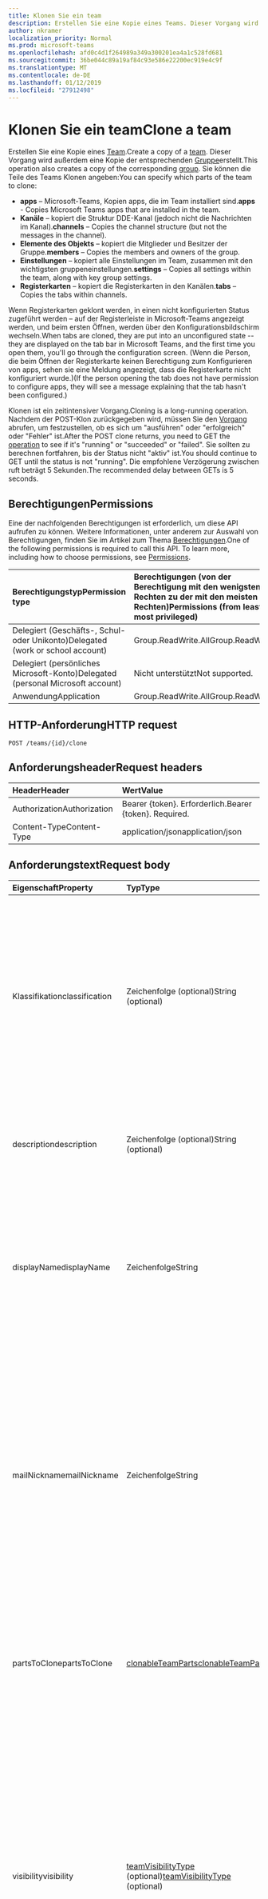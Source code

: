 ```yaml
---
title: Klonen Sie ein team
description: Erstellen Sie eine Kopie eines Teams. Dieser Vorgang wird außerdem eine Kopie der entsprechenden Gruppe erstellt.
author: nkramer
localization_priority: Normal
ms.prod: microsoft-teams
ms.openlocfilehash: afd0c4d1f264989a349a300201ea4a1c528fd681
ms.sourcegitcommit: 36be044c89a19af84c93e586e22200ec919e4c9f
ms.translationtype: MT
ms.contentlocale: de-DE
ms.lasthandoff: 01/12/2019
ms.locfileid: "27912498"
---
```

# <a name="clone-a-team"></a><span data-ttu-id="05745-104">Klonen Sie ein team</span><span class="sxs-lookup"><span data-stu-id="05745-104">Clone a team</span></span>



<span data-ttu-id="05745-105">Erstellen Sie eine Kopie eines [Team](../resources/team.md).</span><span class="sxs-lookup"><span data-stu-id="05745-105">Create a copy of a [team](../resources/team.md).</span></span> <span data-ttu-id="05745-106">Dieser Vorgang wird außerdem eine Kopie der entsprechenden [Gruppe](../resources/group.md)erstellt.</span><span class="sxs-lookup"><span data-stu-id="05745-106">This operation also creates a copy of the corresponding [group](../resources/group.md).</span></span>
<span data-ttu-id="05745-107">Sie können die Teile des Teams Klonen angeben:</span><span class="sxs-lookup"><span data-stu-id="05745-107">You can specify which parts of the team to clone:</span></span>

- <span data-ttu-id="05745-108">**apps** – Microsoft-Teams, Kopien apps, die im Team installiert sind.</span><span class="sxs-lookup"><span data-stu-id="05745-108">**apps** - Copies Microsoft Teams apps that are installed in the team.</span></span> 
- <span data-ttu-id="05745-109">**Kanäle** – kopiert die Struktur DDE-Kanal (jedoch nicht die Nachrichten im Kanal).</span><span class="sxs-lookup"><span data-stu-id="05745-109">**channels** – Copies the channel structure (but not the messages in the channel).</span></span>
- <span data-ttu-id="05745-110">**Elemente des Objekts** – kopiert die Mitglieder und Besitzer der Gruppe.</span><span class="sxs-lookup"><span data-stu-id="05745-110">**members** – Copies the members and owners of the group.</span></span>
- <span data-ttu-id="05745-111">**Einstellungen** – kopiert alle Einstellungen im Team, zusammen mit den wichtigsten gruppeneinstellungen.</span><span class="sxs-lookup"><span data-stu-id="05745-111">**settings** – Copies all settings within the team, along with key group settings.</span></span>
- <span data-ttu-id="05745-112">**Registerkarten** – kopiert die Registerkarten in den Kanälen.</span><span class="sxs-lookup"><span data-stu-id="05745-112">**tabs** – Copies the tabs within channels.</span></span>

<span data-ttu-id="05745-113">Wenn Registerkarten geklont werden, in einen nicht konfigurierten Status zugeführt werden – auf der Registerleiste in Microsoft-Teams angezeigt werden, und beim ersten Öffnen, werden über den Konfigurationsbildschirm wechseln.</span><span class="sxs-lookup"><span data-stu-id="05745-113">When tabs are cloned, they are put into an unconfigured state -- they are displayed on the tab bar in Microsoft Teams, and the first time you open them, you'll go through the configuration screen.</span></span> <span data-ttu-id="05745-114">(Wenn die Person, die beim Öffnen der Registerkarte keinen Berechtigung zum Konfigurieren von apps, sehen sie eine Meldung angezeigt, dass die Registerkarte nicht konfiguriert wurde.)</span><span class="sxs-lookup"><span data-stu-id="05745-114">(If the person opening the tab does not have permission to configure apps, they will see a message explaining that the tab hasn't been configured.)</span></span>

<span data-ttu-id="05745-115">Klonen ist ein zeitintensiver Vorgang.</span><span class="sxs-lookup"><span data-stu-id="05745-115">Cloning is a long-running operation.</span></span>
<span data-ttu-id="05745-116">Nachdem der POST-Klon zurückgegeben wird, müssen Sie den [Vorgang](../resources/teamsasyncoperation.md) abrufen, um festzustellen, ob es sich um "ausführen" oder "erfolgreich" oder "Fehler" ist.</span><span class="sxs-lookup"><span data-stu-id="05745-116">After the POST clone returns, you need to GET the [operation](../resources/teamsasyncoperation.md) to see if it's "running" or "succeeded" or "failed".</span></span> <span data-ttu-id="05745-117">Sie sollten zu berechnen fortfahren, bis der Status nicht "aktiv" ist.</span><span class="sxs-lookup"><span data-stu-id="05745-117">You should continue to GET until the status is not "running".</span></span> <span data-ttu-id="05745-118">Die empfohlene Verzögerung zwischen ruft beträgt 5 Sekunden.</span><span class="sxs-lookup"><span data-stu-id="05745-118">The recommended delay between GETs is 5 seconds.</span></span>

## <a name="permissions"></a><span data-ttu-id="05745-119">Berechtigungen</span><span class="sxs-lookup"><span data-stu-id="05745-119">Permissions</span></span>

<span data-ttu-id="05745-p105">Eine der nachfolgenden Berechtigungen ist erforderlich, um diese API aufrufen zu können. Weitere Informationen, unter anderem zur Auswahl von Berechtigungen, finden Sie im Artikel zum Thema [Berechtigungen](/graph/permissions-reference).</span><span class="sxs-lookup"><span data-stu-id="05745-p105">One of the following permissions is required to call this API. To learn more, including how to choose permissions, see [Permissions](/graph/permissions-reference).</span></span>

|<span data-ttu-id="05745-122">Berechtigungstyp</span><span class="sxs-lookup"><span data-stu-id="05745-122">Permission type</span></span>      | <span data-ttu-id="05745-123">Berechtigungen (von der Berechtigung mit den wenigsten Rechten zu der mit den meisten Rechten)</span><span class="sxs-lookup"><span data-stu-id="05745-123">Permissions (from least to most privileged)</span></span>              |
|:--------------------|:---------------------------------------------------------|
|<span data-ttu-id="05745-124">Delegiert (Geschäfts-, Schul- oder Unikonto)</span><span class="sxs-lookup"><span data-stu-id="05745-124">Delegated (work or school account)</span></span>     | <span data-ttu-id="05745-125">Group.ReadWrite.All</span><span class="sxs-lookup"><span data-stu-id="05745-125">Group.ReadWrite.All</span></span>    |
|<span data-ttu-id="05745-126">Delegiert (persönliches Microsoft-Konto)</span><span class="sxs-lookup"><span data-stu-id="05745-126">Delegated (personal Microsoft account)</span></span> | <span data-ttu-id="05745-127">Nicht unterstützt</span><span class="sxs-lookup"><span data-stu-id="05745-127">Not supported.</span></span>    |
|<span data-ttu-id="05745-128">Anwendung</span><span class="sxs-lookup"><span data-stu-id="05745-128">Application</span></span>                            | <span data-ttu-id="05745-129">Group.ReadWrite.All</span><span class="sxs-lookup"><span data-stu-id="05745-129">Group.ReadWrite.All</span></span> |

## <a name="http-request"></a><span data-ttu-id="05745-130">HTTP-Anforderung</span><span class="sxs-lookup"><span data-stu-id="05745-130">HTTP request</span></span>
<!-- { "blockType": "ignored" } -->
```http
POST /teams/{id}/clone
```

## <a name="request-headers"></a><span data-ttu-id="05745-131">Anforderungsheader</span><span class="sxs-lookup"><span data-stu-id="05745-131">Request headers</span></span>
| <span data-ttu-id="05745-132">Header</span><span class="sxs-lookup"><span data-stu-id="05745-132">Header</span></span>       | <span data-ttu-id="05745-133">Wert</span><span class="sxs-lookup"><span data-stu-id="05745-133">Value</span></span> |
|:---------------|:--------|
| <span data-ttu-id="05745-134">Authorization</span><span class="sxs-lookup"><span data-stu-id="05745-134">Authorization</span></span>  | <span data-ttu-id="05745-p106">Bearer {token}. Erforderlich.</span><span class="sxs-lookup"><span data-stu-id="05745-p106">Bearer {token}. Required.</span></span>  |
| <span data-ttu-id="05745-137">Content-Type</span><span class="sxs-lookup"><span data-stu-id="05745-137">Content-Type</span></span>  | <span data-ttu-id="05745-138">application/json</span><span class="sxs-lookup"><span data-stu-id="05745-138">application/json</span></span>  |

## <a name="request-body"></a><span data-ttu-id="05745-139">Anforderungstext</span><span class="sxs-lookup"><span data-stu-id="05745-139">Request body</span></span>

| <span data-ttu-id="05745-140">Eigenschaft</span><span class="sxs-lookup"><span data-stu-id="05745-140">Property</span></span>     | <span data-ttu-id="05745-141">Typ</span><span class="sxs-lookup"><span data-stu-id="05745-141">Type</span></span>   |<span data-ttu-id="05745-142">Beschreibung</span><span class="sxs-lookup"><span data-stu-id="05745-142">Description</span></span>|
|:---------------|:--------|:----------|
|<span data-ttu-id="05745-143">Klassifikation</span><span class="sxs-lookup"><span data-stu-id="05745-143">classification</span></span>|<span data-ttu-id="05745-144">Zeichenfolge (optional)</span><span class="sxs-lookup"><span data-stu-id="05745-144">String (optional)</span></span>|<span data-ttu-id="05745-145">Beschreibt eine Klassifizierung für die Gruppe (z. B. niedrig, Mittel oder hoch geschäftliche Relevanz).</span><span class="sxs-lookup"><span data-stu-id="05745-145">Describes a classification for the group (such as low, medium or high business impact).</span></span> <span data-ttu-id="05745-146">Wenn Klassifizierung nicht angegeben ist, wird die Klassifizierung aus der ursprünglichen Team-Gruppe kopiert werden.</span><span class="sxs-lookup"><span data-stu-id="05745-146">If classification is not specified, the classification will be copied from the original team/group.</span></span>|
|<span data-ttu-id="05745-147">description</span><span class="sxs-lookup"><span data-stu-id="05745-147">description</span></span>|<span data-ttu-id="05745-148">Zeichenfolge (optional)</span><span class="sxs-lookup"><span data-stu-id="05745-148">String (optional)</span></span>|<span data-ttu-id="05745-149">Eine optionale Beschreibung für die Gruppe.</span><span class="sxs-lookup"><span data-stu-id="05745-149">An optional description for the group.</span></span> <span data-ttu-id="05745-150">Wenn diese Eigenschaft nicht angegeben ist, wird es leer sein.</span><span class="sxs-lookup"><span data-stu-id="05745-150">If this property is not specified, it will be left blank.</span></span>|
|<span data-ttu-id="05745-151">displayName</span><span class="sxs-lookup"><span data-stu-id="05745-151">displayName</span></span>|<span data-ttu-id="05745-152">Zeichenfolge</span><span class="sxs-lookup"><span data-stu-id="05745-152">String</span></span>|<span data-ttu-id="05745-p109">Der Anzeigename der Gruppe. Diese Eigenschaft ist beim Erstellen einer Gruppe erforderlich und kann bei Updates nicht deaktiviert werden. Unterstützt $Filter und $orderby.</span><span class="sxs-lookup"><span data-stu-id="05745-p109">The display name for the group. This property is required when a group is created and it cannot be cleared during updates. Supports $filter and $orderby.</span></span>|
|<span data-ttu-id="05745-156">mailNickname</span><span class="sxs-lookup"><span data-stu-id="05745-156">mailNickname</span></span>|<span data-ttu-id="05745-157">Zeichenfolge</span><span class="sxs-lookup"><span data-stu-id="05745-157">String</span></span>|<span data-ttu-id="05745-158">Der e-Mail-Alias für die Gruppe, die in der Organisation eindeutig.</span><span class="sxs-lookup"><span data-stu-id="05745-158">The mail alias for the group, unique in the organization.</span></span> <span data-ttu-id="05745-159">Diese Eigenschaft muss angegeben werden, wenn eine Gruppe erstellt wird.</span><span class="sxs-lookup"><span data-stu-id="05745-159">This property must be specified when a group is created.</span></span> <span data-ttu-id="05745-160">Unterstützt $filter.</span><span class="sxs-lookup"><span data-stu-id="05745-160">Supports $filter.</span></span> <span data-ttu-id="05745-161">Wenn diese Eigenschaft nicht angegeben ist, wird er von der DisplayName berechnet.</span><span class="sxs-lookup"><span data-stu-id="05745-161">If this property is not specified, it will be computed from the displayName.</span></span> <span data-ttu-id="05745-162">Bekanntes Problem: Diese Eigenschaft wird zurzeit ignoriert.</span><span class="sxs-lookup"><span data-stu-id="05745-162">Known issue: this property is currently ignored.</span></span>|
|<span data-ttu-id="05745-163">partsToClone</span><span class="sxs-lookup"><span data-stu-id="05745-163">partsToClone</span></span>| [<span data-ttu-id="05745-164">clonableTeamParts</span><span class="sxs-lookup"><span data-stu-id="05745-164">clonableTeamParts</span></span>](../resources/clonableteamparts.md) |<span data-ttu-id="05745-165">Eine durch Trennzeichen getrennte Liste der Teile zum Klonen.</span><span class="sxs-lookup"><span data-stu-id="05745-165">A comma-seperated list of the parts to clone.</span></span> <span data-ttu-id="05745-166">Rechtliche Webparts sind "apps, Registerkarten, Einstellungen, Kanäle, Mitglieder".</span><span class="sxs-lookup"><span data-stu-id="05745-166">Legal parts are "apps, tabs, settings, channels, members".</span></span>|
|<span data-ttu-id="05745-167">visibility</span><span class="sxs-lookup"><span data-stu-id="05745-167">visibility</span></span>|<span data-ttu-id="05745-168">[teamVisibilityType](../resources/teamvisibilitytype.md) (optional)</span><span class="sxs-lookup"><span data-stu-id="05745-168">[teamVisibilityType](../resources/teamvisibilitytype.md) (optional)</span></span>| <span data-ttu-id="05745-169">Gibt die Sichtbarkeit der Gruppe.</span><span class="sxs-lookup"><span data-stu-id="05745-169">Specifies the visibility of the group.</span></span> <span data-ttu-id="05745-170">Mögliche Werte sind: **Private**, **Public**.</span><span class="sxs-lookup"><span data-stu-id="05745-170">Possible values are: **Private**, **Public**.</span></span> <span data-ttu-id="05745-171">Wenn die Sichtbarkeit nicht angegeben wird, werden die Sichtbarkeit aus der ursprünglichen Team-Gruppe kopiert.</span><span class="sxs-lookup"><span data-stu-id="05745-171">If visibility is not specified, the visibility will be copied from the original team/group.</span></span> <span data-ttu-id="05745-172">Wenn das Team geklont wird ist ein **EducationClass** Team der Sichtbarkeit-Parameter wird ignoriert und Sichtbarkeit für die neue Gruppe wird auf HiddenMembership festgelegt werden.</span><span class="sxs-lookup"><span data-stu-id="05745-172">If the team being cloned is an **educationClass** team, the visibility parameter is ignored, and the new group's visibility will be set to HiddenMembership.</span></span>|

## <a name="response"></a><span data-ttu-id="05745-173">Antwort</span><span class="sxs-lookup"><span data-stu-id="05745-173">Response</span></span>

<span data-ttu-id="05745-174">Wenn erfolgreich, mit dieser Methode zurückgegeben wird eine `202 Accepted` Antwortcode mit einem Standortprofil: Verweisen auf die Ressource [Vorgang](../resources/teamsasyncoperation.md) Kopfzeile.</span><span class="sxs-lookup"><span data-stu-id="05745-174">If successful, this method will return a `202 Accepted` response code with a Location: header pointing to the [operation](../resources/teamsasyncoperation.md) resource.</span></span>
<span data-ttu-id="05745-175">Wenn der Vorgang abgeschlossen ist, wird die Vorgang Ressource die Id des erstellten Teams informieren.</span><span class="sxs-lookup"><span data-stu-id="05745-175">When the operation is complete, the operation resource will tell you the id of the created team.</span></span>

## <a name="example"></a><span data-ttu-id="05745-176">Beispiel</span><span class="sxs-lookup"><span data-stu-id="05745-176">Example</span></span>
#### <a name="request"></a><span data-ttu-id="05745-177">Anforderung</span><span class="sxs-lookup"><span data-stu-id="05745-177">Request</span></span>
<span data-ttu-id="05745-178">Nachfolgend sehen Sie ein Beispiel der Anforderung.</span><span class="sxs-lookup"><span data-stu-id="05745-178">The following is an example of the request.</span></span>
<!-- {
  "blockType": "ignored",
  "name": "create_team"
}-->
```http
POST /teams/{id}/clone
Content-Type: application/json

{  
     "displayName": "Library Assist",
     "description": "Self help community for library",
     "mailNickname": "libassist",
     "partsToClone": "apps,tabs,settings,channels,members",
     "visibility": "public"
}
```

#### <a name="response"></a><span data-ttu-id="05745-179">Antwort</span><span class="sxs-lookup"><span data-stu-id="05745-179">Response</span></span>
<span data-ttu-id="05745-180">Nachfolgend sehen Sie ein Beispiel der Antwort.</span><span class="sxs-lookup"><span data-stu-id="05745-180">The following is an example of the response.</span></span> <span data-ttu-id="05745-181">Hinweis: Das hier gezeigte Antwortobjekt ist möglicherweise aus Platzgründen abgeschnitten.</span><span class="sxs-lookup"><span data-stu-id="05745-181">Note: The response object shown here may be truncated for brevity.</span></span> <span data-ttu-id="05745-182">Von einem tatsächlichen Aufruf werden alle Eigenschaften zurückgegeben.</span><span class="sxs-lookup"><span data-stu-id="05745-182">All of the properties will be returned from an actual call.</span></span>
<!-- {
  "blockType": "ignored",
  "truncated": true,
  "@odata.type": "microsoft.graph.team"
} -->
```http
HTTP/1.1 202 Accepted
Location: /teams{id}/operations({opId})
Content-Type: text/plain
Content-Length: 0
```

<!-- uuid: 8fcb5dbc-d5aa-4681-8e31-b001d5168d79
2015-10-25 14:57:30 UTC -->
<!-- {
  "type": "#page.annotation",
  "description": "Create Team",
  "keywords": "",
  "section": "documentation",
  "tocPath": ""
}-->
